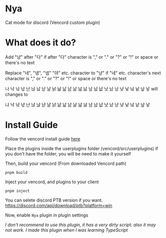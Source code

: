 # Nya
Cat mode for discord
(Vencord custom plugin)

# What does it do?
Add "냥" after "다" if after "다" character is "," or "." or "?" or "!" or space or there's no text

Replace "네", "넹", "넴" "야" etc. character to "냥" if "네" etc. character's next character is "," or "." or "?" or "!" or space or there's no text

나 낙 낚 낛 난 낝 낞 낟 날 낡 낢 낣 낤 낥 낦 낧 남 납 낪 낫 났 낭 낮 낯 낰 낱 낲 낳 will changes to

냐 냑 냒 냓 냔 냕 냖 냗 냘 냙 냚 냛 냜 냝 냞 냟 냠 냡 냢 냣 냤 냥 냦 냧 냨 냩 냪 냫

# Install Guide
Follow the vencord install guide [here](https://docs.vencord.dev/installing/)

Place the plugins inside the userplugins folder (vencord/src/userplugins) if you don't have the folder, you will be need to make it yourself

Then, build your vencord (From downloaded Vencord path)

```shell
pnpm build
```

Inject your vencord, and plugins to your client

```shell
pnpm inject
```

You can selete discord PTB version if you want. https://discord.com/api/download/ptb?platform=win

Now, enable `Nya` plugin in plugin settings

*I don't recommend to use this plugin, it has a very dirty script. also it may not work. I made this plugin when I was learning TypeScript*
